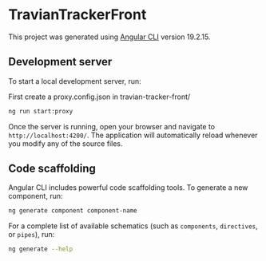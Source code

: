 # TravianTrackerFront

This project was generated using [Angular CLI](https://github.com/angular/angular-cli) version 19.2.15.

## Development server

To start a local development server, run:

First create a proxy.config.json in travian-tracker-front/



```bash
ng run start:proxy
```

Once the server is running, open your browser and navigate to `http://localhost:4200/`. The application will automatically reload whenever you modify any of the source files.

## Code scaffolding

Angular CLI includes powerful code scaffolding tools. To generate a new component, run:

```bash
ng generate component component-name
```

For a complete list of available schematics (such as `components`, `directives`, or `pipes`), run:

```bash
ng generate --help
```
